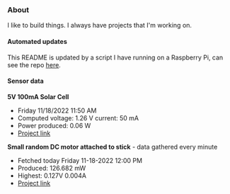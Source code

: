 ### About
I like to build things. I always have projects that I'm working on.

#### Automated updates
This README is updated by a script I have running on a Raspberry Pi, can see the repo [here](https://github.com/jdc-cunningham/raspi-git-repo-updater).

#### Sensor data
**5V 100mA Solar Cell**
- Friday 11/18/2022 11:50 AM
- Computed voltage: 1.26 V current: 50 mA
- Power produced: 0.06 W
- [Project link](https://github.com/jdc-cunningham/raspisolarplotter)

**Small random DC motor attached to stick** - data gathered every minute
- Fetched today Friday 11-18-2022 12:00 PM
- Produced: 126.682 mW
- Highest: 0.127V 0.004A
- [Project link](https://github.com/jdc-cunningham/turbine-raspi)